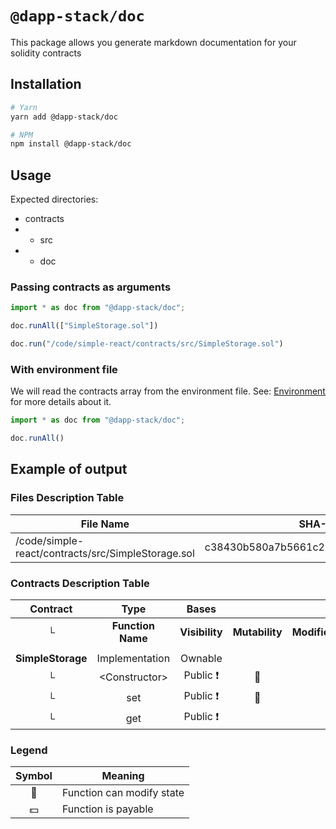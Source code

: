 # `@dapp-stack/doc`

This package allows you generate markdown documentation for your solidity contracts

## Installation

```sh
# Yarn
yarn add @dapp-stack/doc

# NPM
npm install @dapp-stack/doc
```

## Usage

Expected directories:
* contracts
* * src
* * doc

### Passing contracts as arguments

```js
import * as doc from "@dapp-stack/doc";

doc.runAll(["SimpleStorage.sol"])

doc.run("/code/simple-react/contracts/src/SimpleStorage.sol")
```

### With environment file

We will read the contracts array from the environment file.
See: [Environment](https://github.com/Dapp-Stack/Dapp-Stack/tree/master/packages/environment)
for more details about it.

```js
import * as doc from "@dapp-stack/doc";

doc.runAll()
```

## Example of output

### Files Description Table

|  File Name  |  SHA-1 Hash  |
|-------------|--------------|
| /code/simple-react/contracts/src/SimpleStorage.sol | c38430b580a7b5661c2287d593cf87bc305a9553 |

### Contracts Description Table

|  Contract  |         Type        |       Bases      |                  |                 |
|:----------:|:-------------------:|:----------------:|:----------------:|:---------------:|
|     └      |  **Function Name**  |  **Visibility**  |  **Mutability**  |  **Modifiers**  |
||||||
| **SimpleStorage** | Implementation | Ownable |||
| └ | \<Constructor\> | Public ❗️ | 🛑  | |
| └ | set | Public ❗️ | 🛑  | |
| └ | get | Public ❗️ |   | |

### Legend
|  Symbol  |  Meaning  |
|:--------:|-----------|
|    🛑    | Function can modify state |
|    💵    | Function is payable |

